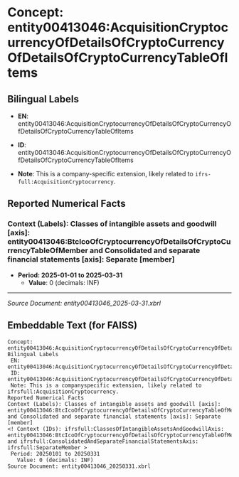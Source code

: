 # Concept: entity00413046:AcquisitionCryptocurrencyOfDetailsOfCryptoCurrencyOfDetailsOfCryptoCurrencyTableOfItems

## Bilingual Labels
- **EN**: entity00413046:AcquisitionCryptocurrencyOfDetailsOfCryptoCurrencyOfDetailsOfCryptoCurrencyTableOfItems

- **ID**: entity00413046:AcquisitionCryptocurrencyOfDetailsOfCryptoCurrencyOfDetailsOfCryptoCurrencyTableOfItems
- **Note**: This is a company-specific extension, likely related to `ifrs-full:AcquisitionCryptocurrency`.

## Reported Numerical Facts

### **Context (Labels): Classes of intangible assets and goodwill [axis]: entity00413046:BtcIcoOfCryptocurrencyOfDetailsOfCryptoCurrencyTableOfMember and Consolidated and separate financial statements [axis]: Separate [member]**
<!-- Context (IDs): ifrs-full:ClassesOfIntangibleAssetsAndGoodwillAxis: entity00413046:BtcIcoOfCryptocurrencyOfDetailsOfCryptoCurrencyTableOfMember and ifrs-full:ConsolidatedAndSeparateFinancialStatementsAxis: ifrs-full:SeparateMember -->
- **Period: 2025-01-01 to 2025-03-31**
  - **Value**: 0 (decimals: INF)

---
*Source Document: entity00413046_2025-03-31.xbrl*
## Embeddable Text (for FAISS)
```text
Concept: entity00413046:AcquisitionCryptocurrencyOfDetailsOfCryptoCurrencyOfDetailsOfCryptoCurrencyTableOfItems
Bilingual Labels
 EN: entity00413046:AcquisitionCryptocurrencyOfDetailsOfCryptoCurrencyOfDetailsOfCryptoCurrencyTableOfItems
 ID: entity00413046:AcquisitionCryptocurrencyOfDetailsOfCryptoCurrencyOfDetailsOfCryptoCurrencyTableOfItems
 Note: This is a companyspecific extension, likely related to ifrsfull:AcquisitionCryptocurrency.
Reported Numerical Facts
Context (Labels): Classes of intangible assets and goodwill [axis]: entity00413046:BtcIcoOfCryptocurrencyOfDetailsOfCryptoCurrencyTableOfMember and Consolidated and separate financial statements [axis]: Separate [member]
<! Context (IDs): ifrsfull:ClassesOfIntangibleAssetsAndGoodwillAxis: entity00413046:BtcIcoOfCryptocurrencyOfDetailsOfCryptoCurrencyTableOfMember and ifrsfull:ConsolidatedAndSeparateFinancialStatementsAxis: ifrsfull:SeparateMember >
 Period: 20250101 to 20250331
   Value: 0 (decimals: INF)
Source Document: entity00413046_20250331.xbrl
```